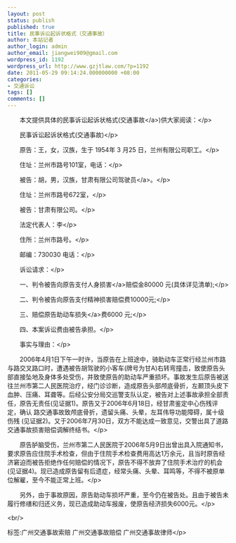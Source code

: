 ```yaml
---
layout: post
status: publish
published: true
title: 民事诉讼起诉状格式（交通事故）
author: 本站记者
author_login: admin
author_email: jiangwei909@gmail.com
wordpress_id: 1192
wordpress_url: http://www.gzjtlaw.com/?p=1192
date: 2011-05-29 09:14:24.000000000 +08:00
categories:
- 交通诉讼
tags: []
comments: []
---
```

<p><p>　　本文提供具体的民事诉讼起诉状格式(<a>交通事故<&#47;a>)供大家阅读：<&#47;p><p>　　民事诉讼起诉状格式(交通事故)<&#47;p><p>　　原告：王，女，汉族，生于 1954年 3 月25 日，兰州有限公司职工。<&#47;p><p>　　住址：兰州市路号101室，电话：<&#47;p><p>　　被告：胡，男，汉族，甘肃有限公司<a>驾驶员<&#47;a>。<&#47;p><p>　　住址：兰州市路号672室，<&#47;p><p>　　被告：甘肃有限公司。<&#47;p><p>　　法定代表人：李<&#47;p><p>　　住所：兰州市路号。<&#47;p><p>　　邮编：730030 电话：<&#47;p><p>　　诉讼请求：<&#47;p><p>　　一、判令被告向原告支付<a>人身损害<&#47;a>赔偿金80000 元(具体详见清单);<&#47;p><p>　　二、判令被告向原告支付精神损害赔偿费10000元;<&#47;p><p>　　三、赔偿原告助动车<a>损失<&#47;a>费6000 元;<&#47;p><p>　　四、本案诉讼费由被告承担。<&#47;p><p>　　事实与理由：<&#47;p><p>　　2006年4月1日下午一时许，当原告在上班途中，骑助动车正常行经兰州市路与路交叉路口时，遭遇被告胡驾驶的小客车(牌号为甘A)右转弯撞击，致使原告头部直接坠地及身体多处受伤，并致使原告的助动车严重损坏。事故发生后原告被送往兰州市第二人民医院治疗，经门诊诊断，造成原告头部颅底骨折，左颞顶头皮下血肿、压痛、耳聋等。后经公安分局交巡警支队认定，被告对上述事故承担全部责任，原告无责任(见证据1)。原告又于2006年6月18日，经甘肃鉴定中心伤残评定，确认 路交通事故致颅底骨折，遗留头痛、头晕，左耳伟导功能障碍，属十级伤残 (见证据2)。又于2006年7月30日，双方不能达成一致意见，交警出具了道路交通事故损害赔偿调解终结书。<&#47;p><p>　　原告胪脑受伤，兰州市第二人民医院于2006年5月9日出曾出具入院通知书，要求原告应住院手术检查，但由于住院手术检查费用高达1万余元，且当时原告经济窘迫而被告拒绝作任何赔偿的情况下，原告不得不放弃了住院手术治疗的机会(见证据4)。现已造成原告留有后遗症，经常头痛、头晕、耳鸣等，不得不被原单位解雇，至今不能正常上班。<&#47;p><p>　　另外，由于事故原因，原告助动车损坏严重，至今仍在被告处。且由于被告未履行修缮和归还义务，现已造成助动车报废，使原告经济损失6000元。<&#47;p><br&#47;><p>标签:广州交通事故索赔 广州交通事故赔偿 广州交通事故律师<&#47;p>
